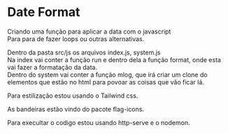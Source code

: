 # Date Format

<p>
Criando uma função para aplicar a data com o javascript
<br/>
Para para de fazer loops ou outras alternativas.
</p>
<p>
Dentro da pasta src/js os arquivos index.js, system.js
<br/>
Na index vai conter a função run e dentro dela a função format, onde esta vai fazer a formatação da data.
<br/>
Dentro do system vai conter a função mlog, que irá criar um clone do elementos que estão no html para povoar as coisas que vão ficar lá.
</p>
<p>Para estilização estou usando o Tailwind css.</p>
<p>As bandeiras estão vindo do pacote flag-icons.</p>
<p>Para execultar o codigo estou usando http-serve e o nodemon.</p>